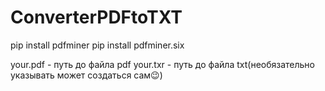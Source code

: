 # ConverterPDFtoTXT 
pip install pdfminer
pip install pdfminer.six

your.pdf - путь до файла pdf
your.txr - путь до файла txt(необязательно указывать может создаться сам😉)
